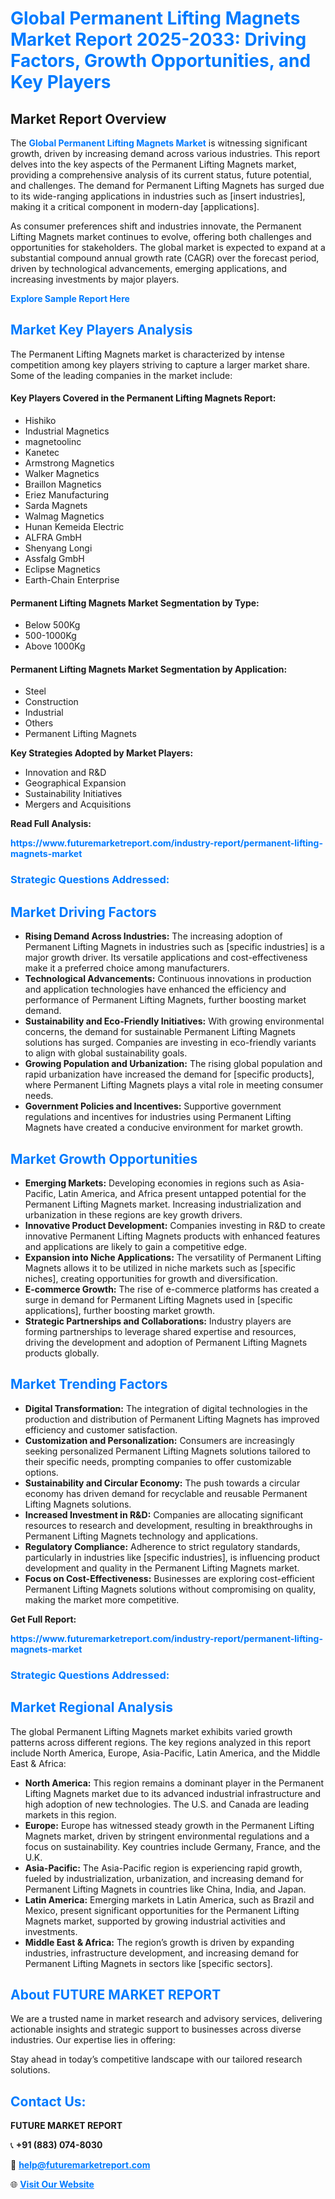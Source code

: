 <h1 style="color: #007BFF;">Global Permanent Lifting Magnets Market Report 2025-2033: Driving Factors, Growth Opportunities, and Key Players</h1>

<section id="overview">
<h2>Market Report Overview</h2>
<p>The <a href="https://www.futuremarketreport.com/industry-report/permanent-lifting-magnets-market" style="color: #007BFF; text-decoration: none;"><strong>Global Permanent Lifting Magnets Market</strong></a> is witnessing significant growth, driven by increasing demand across various industries. This report delves into the key aspects of the Permanent Lifting Magnets market, providing a comprehensive analysis of its current status, future potential, and challenges. The demand for Permanent Lifting Magnets has surged due to its wide-ranging applications in industries such as [insert industries], making it a critical component in modern-day [applications].</p>
<p>As consumer preferences shift and industries innovate, the Permanent Lifting Magnets market continues to evolve, offering both challenges and opportunities for stakeholders. The global market is expected to expand at a substantial compound annual growth rate (CAGR) over the forecast period, driven by technological advancements, emerging applications, and increasing investments by major players.</p>
</section>

<section id="overview">
<p><a href="https://www.futuremarketreport.com/request-sample/reportId=128451" style="color: #007BFF; text-decoration: none;"><strong>Explore Sample Report Here</strong></a></p>
</section>

<section id="key-players">
<h2 style="color: #007BFF;">Market Key Players Analysis</h2>
<p>The Permanent Lifting Magnets market is characterized by intense competition among key players striving to capture a larger market share. Some of the leading companies in the market include:</p>
<h4>Key Players Covered in the Permanent Lifting Magnets Report:</h4>
<ul><li>Hishiko</li><li>Industrial Magnetics</li><li>magnetoolinc</li><li>Kanetec</li><li>Armstrong Magnetics</li><li>Walker Magnetics</li><li>Braillon Magnetics</li><li>Eriez Manufacturing</li><li>Sarda Magnets</li><li>Walmag Magnetics</li><li>Hunan Kemeida Electric</li><li>ALFRA GmbH</li><li>Shenyang Longi</li><li>Assfalg GmbH</li><li>Eclipse Magnetics</li><li>Earth-Chain Enterprise</li></ul>
<h4>Permanent Lifting Magnets Market Segmentation by Type:</h4>
<ul><li>Below 500Kg</li><li>500-1000Kg</li><li>Above 1000Kg</li></ul>

<h4>Permanent Lifting Magnets Market Segmentation by Application:</h4>
<ul><li>Steel</li><li>Construction</li><li>Industrial</li><li>Others</li><li>Permanent Lifting Magnets</li></ul>
<p><strong>Key Strategies Adopted by Market Players:</strong></p>
<ul>
<li>Innovation and R&D</li>
<li>Geographical Expansion</li>
<li>Sustainability Initiatives</li>
<li>Mergers and Acquisitions</li>
</ul>
</section>

<section>
<p><strong>Read Full Analysis: </strong></p><a href="https://www.futuremarketreport.com/industry-report/permanent-lifting-magnets-market" style="color: #007BFF; text-decoration: none;"><strong>https://www.futuremarketreport.com/industry-report/permanent-lifting-magnets-market</strong></a>
<h3 style="color: #007BFF;">Strategic Questions Addressed:</h3>
</section>

<section id="driving-factors">
<h2 style="color: #007BFF;">Market Driving Factors</h2>
<ul>
<li><strong>Rising Demand Across Industries:</strong> The increasing adoption of Permanent Lifting Magnets in industries such as [specific industries] is a major growth driver. Its versatile applications and cost-effectiveness make it a preferred choice among manufacturers.</li>
<li><strong>Technological Advancements:</strong> Continuous innovations in production and application technologies have enhanced the efficiency and performance of Permanent Lifting Magnets, further boosting market demand.</li>
<li><strong>Sustainability and Eco-Friendly Initiatives:</strong> With growing environmental concerns, the demand for sustainable Permanent Lifting Magnets solutions has surged. Companies are investing in eco-friendly variants to align with global sustainability goals.</li>
<li><strong>Growing Population and Urbanization:</strong> The rising global population and rapid urbanization have increased the demand for [specific products], where Permanent Lifting Magnets plays a vital role in meeting consumer needs.</li>
<li><strong>Government Policies and Incentives:</strong> Supportive government regulations and incentives for industries using Permanent Lifting Magnets have created a conducive environment for market growth.</li>
</ul>
</section>

<section id="growth-opportunities">
<h2 style="color: #007BFF;">Market Growth Opportunities</h2>
<ul>
<li><strong>Emerging Markets:</strong> Developing economies in regions such as Asia-Pacific, Latin America, and Africa present untapped potential for the Permanent Lifting Magnets market. Increasing industrialization and urbanization in these regions are key growth drivers.</li>
<li><strong>Innovative Product Development:</strong> Companies investing in R&D to create innovative Permanent Lifting Magnets products with enhanced features and applications are likely to gain a competitive edge.</li>
<li><strong>Expansion into Niche Applications:</strong> The versatility of Permanent Lifting Magnets allows it to be utilized in niche markets such as [specific niches], creating opportunities for growth and diversification.</li>
<li><strong>E-commerce Growth:</strong> The rise of e-commerce platforms has created a surge in demand for Permanent Lifting Magnets used in [specific applications], further boosting market growth.</li>
<li><strong>Strategic Partnerships and Collaborations:</strong> Industry players are forming partnerships to leverage shared expertise and resources, driving the development and adoption of Permanent Lifting Magnets products globally.</li>
</ul>
</section>

<section id="trending-factors">
<h2 style="color: #007BFF;">Market Trending Factors</h2>
<ul>
<li><strong>Digital Transformation:</strong> The integration of digital technologies in the production and distribution of Permanent Lifting Magnets has improved efficiency and customer satisfaction.</li>
<li><strong>Customization and Personalization:</strong> Consumers are increasingly seeking personalized Permanent Lifting Magnets solutions tailored to their specific needs, prompting companies to offer customizable options.</li>
<li><strong>Sustainability and Circular Economy:</strong> The push towards a circular economy has driven demand for recyclable and reusable Permanent Lifting Magnets solutions.</li>
<li><strong>Increased Investment in R&D:</strong> Companies are allocating significant resources to research and development, resulting in breakthroughs in Permanent Lifting Magnets technology and applications.</li>
<li><strong>Regulatory Compliance:</strong> Adherence to strict regulatory standards, particularly in industries like [specific industries], is influencing product development and quality in the Permanent Lifting Magnets market.</li>
<li><strong>Focus on Cost-Effectiveness:</strong> Businesses are exploring cost-efficient Permanent Lifting Magnets solutions without compromising on quality, making the market more competitive.</li>
</ul>
</section>

<section>
<p><strong>Get Full Report: </strong></p><a href="https://www.futuremarketreport.com/industry-report/permanent-lifting-magnets-market" style="color: #007BFF; text-decoration: none;"><strong>https://www.futuremarketreport.com/industry-report/permanent-lifting-magnets-market</strong></a>
<h3 style="color: #007BFF;">Strategic Questions Addressed:</h3>
</section>


<section id="regional-analysis">
<h2 style="color: #007BFF;">Market Regional Analysis</h2>
<p>The global Permanent Lifting Magnets market exhibits varied growth patterns across different regions. The key regions analyzed in this report include North America, Europe, Asia-Pacific, Latin America, and the Middle East & Africa:</p>
<ul>
<li><strong>North America:</strong> This region remains a dominant player in the Permanent Lifting Magnets market due to its advanced industrial infrastructure and high adoption of new technologies. The U.S. and Canada are leading markets in this region.</li>
<li><strong>Europe:</strong> Europe has witnessed steady growth in the Permanent Lifting Magnets market, driven by stringent environmental regulations and a focus on sustainability. Key countries include Germany, France, and the U.K.</li>
<li><strong>Asia-Pacific:</strong> The Asia-Pacific region is experiencing rapid growth, fueled by industrialization, urbanization, and increasing demand for Permanent Lifting Magnets in countries like China, India, and Japan.</li>
<li><strong>Latin America:</strong> Emerging markets in Latin America, such as Brazil and Mexico, present significant opportunities for the Permanent Lifting Magnets market, supported by growing industrial activities and investments.</li>
<li><strong>Middle East & Africa:</strong> The region’s growth is driven by expanding industries, infrastructure development, and increasing demand for Permanent Lifting Magnets in sectors like [specific sectors].</li>
</ul>
</section>

<footer>
<h2 style="color: #007BFF;">About FUTURE MARKET REPORT</h2>
<p>We are a trusted name in market research and advisory services, delivering actionable insights and strategic support to businesses across diverse industries. Our expertise lies in offering:</p>

<p>Stay ahead in today’s competitive landscape with our tailored research solutions.</p>

<h2 style="color: #007BFF;">Contact Us:</h2>
<p><strong>FUTURE MARKET REPORT</strong></p>
<p>📞 <strong>+91 (883) 074-8030</strong></p>
<p>📧 <strong><a href="mailto:help@futuremarketreport.com" style="color: #007BFF;">help@futuremarketreport.com</a></strong></p>
<p>🌐 <strong><a href="https://www.futuremarketreport.com/" style="color: #007BFF;">Visit Our Website</a></strong></p>
</footer>